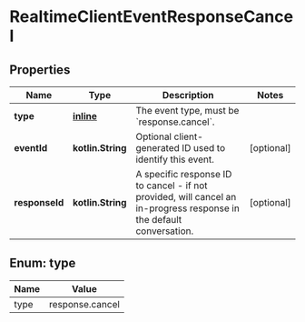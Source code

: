 
# RealtimeClientEventResponseCancel

## Properties
| Name | Type | Description | Notes |
| ------------ | ------------- | ------------- | ------------- |
| **type** | [**inline**](#Type) | The event type, must be &#x60;response.cancel&#x60;. |  |
| **eventId** | **kotlin.String** | Optional client-generated ID used to identify this event. |  [optional] |
| **responseId** | **kotlin.String** | A specific response ID to cancel - if not provided, will cancel an  in-progress response in the default conversation.  |  [optional] |


<a id="Type"></a>
## Enum: type
| Name | Value |
| ---- | ----- |
| type | response.cancel |



